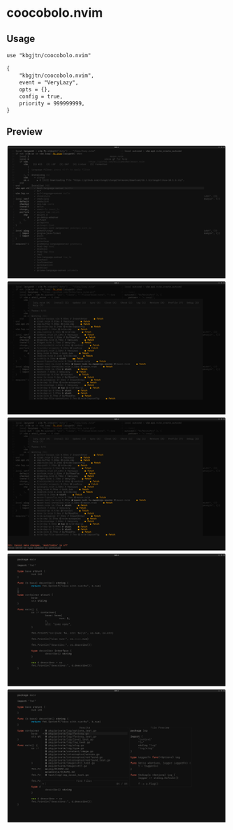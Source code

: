 # coocobolo.nvim

## Usage

```
use "kbgjtn/coocobolo.nvim"
```

```
{
    "kbgjtn/coocobolo.nvim",
    event = "VeryLazy",
    opts = {},
    config = true,
    priority = 999999999,
}

```

## Preview

![alt text](https://github.com/Kbgjtn/coocobolo.nvim/blob/main/images/1.png)
![alt text](https://github.com/Kbgjtn/coocobolo.nvim/blob/main/images/2.png)
![alt text](https://github.com/Kbgjtn/coocobolo.nvim/blob/main/images/3.png)
![alt text](https://github.com/Kbgjtn/coocobolo.nvim/blob/main/images/4.png)
![alt text](https://github.com/Kbgjtn/coocobolo.nvim/blob/main/images/5.png)
